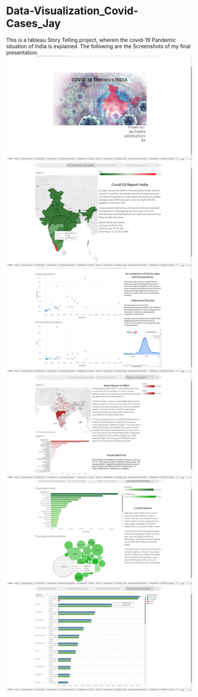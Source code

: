 # Data-Visualization_Covid-Cases_Jay

This is a tableau Story Telling project, wherein the covid-19 Pandemic situation of India is explained.
The following are the Screenshots of my final presentation.
![alt text](https://github.com/jayzobalia/Data-Visualization_Covid-Cases_Jay/blob/main/Images/Screenshot%20(54).png)
![alt text](https://github.com/jayzobalia/Data-Visualization_Covid-Cases_Jay/blob/main/Images/Screenshot%20(55).png)
![alt text](https://github.com/jayzobalia/Data-Visualization_Covid-Cases_Jay/blob/main/Images/Screenshot%20(56).png)
![alt text](https://github.com/jayzobalia/Data-Visualization_Covid-Cases_Jay/blob/main/Images/Screenshot%20(57).png)
![alt text](https://github.com/jayzobalia/Data-Visualization_Covid-Cases_Jay/blob/main/Images/Screenshot%20(58).png)
![alt text](https://github.com/jayzobalia/Data-Visualization_Covid-Cases_Jay/blob/main/Images/Screenshot%20(59).png)
